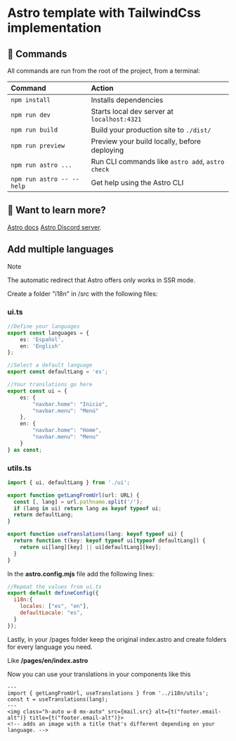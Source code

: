 # Astro template with TailwindCss implementation

## 🧞 Commands

All commands are run from the root of the project, from a terminal:

| Command                   | Action                                           |
| :------------------------ | :----------------------------------------------- |
| `npm install`             | Installs dependencies                            |
| `npm run dev`             | Starts local dev server at `localhost:4321`      |
| `npm run build`           | Build your production site to `./dist/`          |
| `npm run preview`         | Preview your build locally, before deploying     |
| `npm run astro ...`       | Run CLI commands like `astro add`, `astro check` |
| `npm run astro -- --help` | Get help using the Astro CLI                     |

## 👀 Want to learn more?

[Astro docs](https://docs.astro.build)
[Astro Discord server](https://astro.build/chat).

## Add multiple languages

> [!NOTE]
> The automatic redirect that Astro offers only works in SSR mode.


Create a folder "i18n" in /src with the following files:

### ui.ts

``` ts
//Define your languages
export const languages = {
    es: 'Español',
    en: 'English'
};

//Select a default language
export const defaultLang = 'es';

//Your translations go here
export const ui = {
    es: {
        "navbar.home": "Inicio",
        "navbar.menu": "Menú"
    },
    en: {
        "navbar.home": "Home",
        "navbar.menu": "Menu"
    }
} as const;
```


### utils.ts

``` ts
import { ui, defaultLang } from './ui';

export function getLangFromUrl(url: URL) {
  const [, lang] = url.pathname.split('/');
  if (lang in ui) return lang as keyof typeof ui;
  return defaultLang;
}

export function useTranslations(lang: keyof typeof ui) {
  return function t(key: keyof typeof ui[typeof defaultLang]) {
    return ui[lang][key] || ui[defaultLang][key];
  }
}
```


In the **astro.config.mjs** file add the following lines:

``` mjs
//Repeat the values from ui.ts
export default defineConfig({
  i18n:{
    locales: ["es", "en"],
    defaultLocale: "es",
  }
});
```


Lastly, in your /pages folder keep the original index.astro and create folders for every language you need.

Like **/pages/en/index.astro**


Now you can use your translations in your components like this
``` astro
---
import { getLangFromUrl, useTranslations } from '../i18n/utils';
const t = useTranslations(lang);
---
<img class="h-auto w-8 mx-auto" src={mail.src} alt={t("footer.email-alt")} title={t("footer.email-alt")}>
<!-- adds an image with a title that's different depending on your language. -->
```
